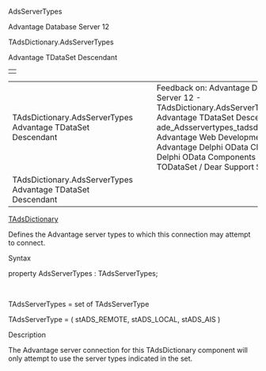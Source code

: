 AdsServerTypes




Advantage Database Server 12  

TAdsDictionary.AdsServerTypes

Advantage TDataSet Descendant

|  |
| --- |
|  |

|  |  |  |  |  |
| --- | --- | --- | --- | --- |
| TAdsDictionary.AdsServerTypes  Advantage TDataSet Descendant |  |  | Feedback on: Advantage Database Server 12 - TAdsDictionary.AdsServerTypes Advantage TDataSet Descendant ade\_Adsservertypes\_tadsdictionary Advantage Web Development > Advantage Delphi OData Client > Delphi OData Components > TODataSet / Dear Support Staff, |  |
| TAdsDictionary.AdsServerTypes  Advantage TDataSet Descendant |  |  |  |  |

[TAdsDictionary](ade_tadsdictionary.htm)

Defines the Advantage server types to which this connection may attempt to connect.

Syntax

property AdsServerTypes : TAdsServerTypes;

 

TAdsServerTypes = set of TAdsServerType

TAdsServerType = ( stADS\_REMOTE, stADS\_LOCAL, stADS\_AIS )

Description

The Advantage server connection for this TAdsDictionary component will only attempt to use the server types indicated in the set.